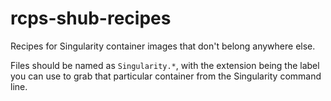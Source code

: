 # rcps-shub-recipes

Recipes for Singularity container images that don't belong anywhere else.

Files should be named as `Singularity.*`, with the extension being the label you can use to grab that particular container from the Singularity command line.
